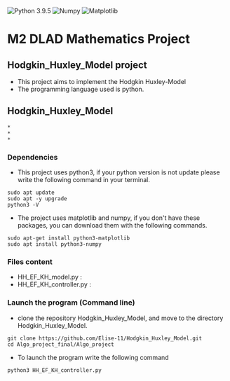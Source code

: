 ![Python 3.9.5](https://img.shields.io/badge/Python-3.9.5-blue.svg)
![Numpy](https://img.shields.io/badge/Dependencie-Numpy|Matplotlib-green.svg)
![Matplotlib](https://img.shields.io/badge/Dependencie-Matplotlib-green.svg)

# M2 DLAD Mathematics Project


## Hodgkin_Huxley_Model project

* This project aims to implement the Hodgkin Huxley-Model
* The programming language used is python.


## Hodgkin_Huxley_Model

    *
    *
    *

### Dependencies 

* This project uses python3, if your python version is not update please write the following command in your terminal.

```{}
sudo apt update
sudo apt -y upgrade
python3 -V
```

* The project uses matplotlib and numpy, if you don't have these packages, you can download them with the following commands.
```{}
sudo apt-get install python3-matplotlib
sudo apt install python3-numpy
```

### Files content

* HH_EF_KH_model.py : 
* HH_EF_KH_controller.py : 

### Launch the program (Command line)
* clone the repository Hodgkin_Huxley_Model, and move to the directory Hodgkin_Huxley_Model. 
```{}
git clone https://github.com/Elise-11/Hodgkin_Huxley_Model.git
cd Algo_project_final/Algo_project
```
* To launch the program write the following command

```{}
python3 HH_EF_KH_controller.py
```
